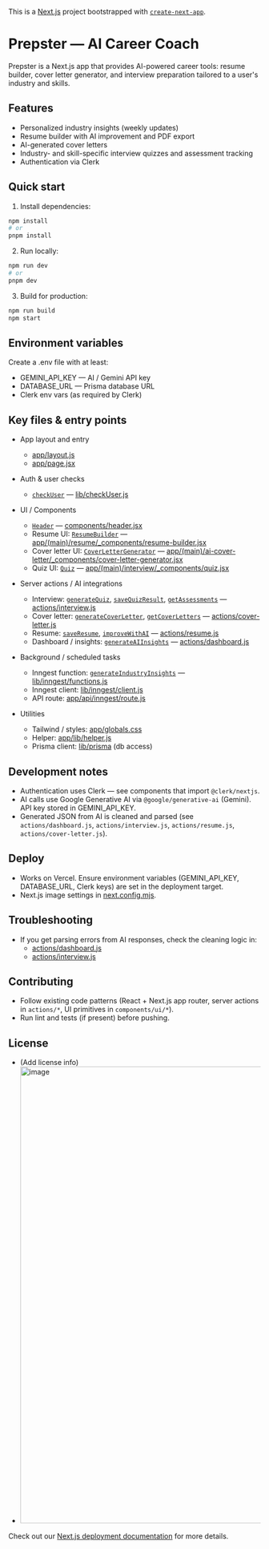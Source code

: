 This is a [Next.js](https://nextjs.org) project bootstrapped with [`create-next-app`](https://github.com/vercel/next.js/tree/canary/packages/create-next-app).

# Prepster — AI Career Coach

Prepster is a Next.js app that provides AI-powered career tools: resume builder, cover letter generator, and interview preparation tailored to a user's industry and skills.

## Features
- Personalized industry insights (weekly updates)
- Resume builder with AI improvement and PDF export
- AI-generated cover letters
- Industry- and skill-specific interview quizzes and assessment tracking
- Authentication via Clerk

## Quick start

1. Install dependencies:
```sh
npm install
# or
pnpm install
```

2. Run locally:
```sh
npm run dev
# or
pnpm dev
```

3. Build for production:
```sh
npm run build
npm start
```

## Environment variables

Create a .env file with at least:

- GEMINI_API_KEY — AI / Gemini API key
- DATABASE_URL — Prisma database URL
- Clerk env vars (as required by Clerk)

## Key files & entry points

- App layout and entry
  - [app/layout.js](app/layout.js)
  - [app/page.jsx](app/page.jsx)

- Auth & user checks
  - [`checkUser`](lib/checkUser.js) — [lib/checkUser.js](lib/checkUser.js)

- UI / Components
  - [`Header`](components/header.jsx) — [components/header.jsx](components/header.jsx)
  - Resume UI: [`ResumeBuilder`](app/(main)/resume/_components/resume-builder.jsx) — [app/(main)/resume/_components/resume-builder.jsx](app/(main)/resume/_components/resume-builder.jsx)
  - Cover letter UI: [`CoverLetterGenerator`](app/(main)/ai-cover-letter/_components/cover-letter-generator.jsx) — [app/(main)/ai-cover-letter/_components/cover-letter-generator.jsx](app/(main)/ai-cover-letter/_components/cover-letter-generator.jsx)
  - Quiz UI: [`Quiz`](app/(main)/interview/_components/quiz.jsx) — [app/(main)/interview/_components/quiz.jsx](app/(main)/interview/_components/quiz.jsx)

- Server actions / AI integrations
  - Interview: [`generateQuiz`](actions/interview.js), [`saveQuizResult`](actions/interview.js), [`getAssessments`](actions/interview.js) — [actions/interview.js](actions/interview.js)
  - Cover letter: [`generateCoverLetter`](actions/cover-letter.js), [`getCoverLetters`](actions/cover-letter.js) — [actions/cover-letter.js](actions/cover-letter.js)
  - Resume: [`saveResume`](actions/resume.js), [`improveWithAI`](actions/resume.js) — [actions/resume.js](actions/resume.js)
  - Dashboard / insights: [`generateAIInsights`](actions/dashboard.js) — [actions/dashboard.js](actions/dashboard.js)

- Background / scheduled tasks
  - Inngest function: [`generateIndustryInsights`](lib/inngest/functions.js) — [lib/inngest/functions.js](lib/inngest/functions.js)
  - Inngest client: [lib/inngest/client.js](lib/inngest/client.js)
  - API route: [app/api/inngest/route.js](app/api/inngest/route.js)

- Utilities
  - Tailwind / styles: [app/globals.css](app/globals.css)
  - Helper: [app/lib/helper.js](app/lib/helper.js)
  - Prisma client: [lib/prisma](lib/prisma) (db access)

## Development notes
- Authentication uses Clerk — see components that import `@clerk/nextjs`.
- AI calls use Google Generative AI via `@google/generative-ai` (Gemini). API key stored in GEMINI_API_KEY.
- Generated JSON from AI is cleaned and parsed (see `actions/dashboard.js`, `actions/interview.js`, `actions/resume.js`, `actions/cover-letter.js`).

## Deploy
- Works on Vercel. Ensure environment variables (GEMINI_API_KEY, DATABASE_URL, Clerk keys) are set in the deployment target.
- Next.js image settings in [next.config.mjs](next.config.mjs).

## Troubleshooting
- If you get parsing errors from AI responses, check the cleaning logic in:
  - [actions/dashboard.js](actions/dashboard.js)
  - [actions/interview.js](actions/interview.js)

## Contributing
- Follow existing code patterns (React + Next.js app router, server actions in `actions/*`, UI primitives in `components/ui/*`).
- Run lint and tests (if present) before pushing.

## License
- (Add license info)
- <img width="1457" height="912" alt="image" src="https://github.com/user-attachments/assets/8bbd7ca8-2dac-4abc-9160-480cc39ac0a2" />


Check out our [Next.js deployment documentation](https://nextjs.org/docs/app/building-your-application/deploying) for more details.
